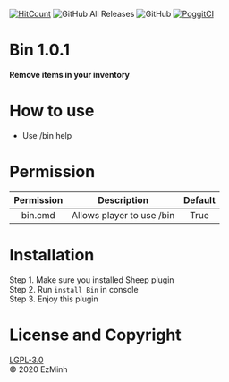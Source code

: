 [![HitCount](http://hits.dwyl.com/EzMinh/Bin.svg)](http://hits.dwyl.com/EzMinh/Bin)
![GitHub All Releases](https://img.shields.io/github/downloads/EzMinh/Bin/total)
![GitHub](https://img.shields.io/github/license/EzMinh/Bin)
[![PoggitCI](https://poggit.pmmp.io/shield.state/Bin)](https://poggit.pmmp.io/p/Bin)
# Bin 1.0.1
**Remove items in your inventory**
# How to use
- Use /bin help
# Permission
| Permission |        Description        | Default |
|:----------:|:-------------------------:|:-------:|
|   bin.cmd  | Allows player to use /bin |   True  |
# Installation
Step 1. Make sure you installed Sheep plugin <br/>
Step 2. Run ```install Bin``` in console <br/>
Step 3. Enjoy this plugin
# License and Copyright
[LGPL-3.0](https://github.com/EzMinh/Bin/blob/1.0.0/LICENSE) <br/>
© 2020 EzMinh
